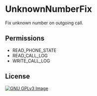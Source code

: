# UnknownNumberFix

Fix unknown number on outgoing call.

## Permissions

* READ_PHONE_STATE
* READ_CALL_LOG
* WRITE_CALL_LOG

## License

[![GNU GPLv3 Image](https://www.gnu.org/graphics/gplv3-127x51.png)](https://www.gnu.org/licenses/gpl-3.0.en.html)
